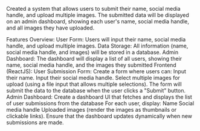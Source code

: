 
Created a system that allows users to submit their name, social media handle, and upload multiple images. The submitted data will be displayed on an admin dashboard, showing each user's name, social media handle, and all images they have uploaded.

Features Overview:
User Form: Users will input their name, social media handle, and upload multiple images.
Data Storage: All information (name, social media handle, and images) will be stored in a database.
Admin Dashboard: The dashboard will display a list of all users, showing their name, social media handle, and the images they submitted
Frontend (ReactJS):
User Submission Form:
Create a form where users can:
Input their name.
Input their social media handle.
Select multiple images for upload (using a file input that allows multiple selections).
The form will submit the data to the database when the user clicks a "Submit" button.
Admin Dashboard:
Create a dashboard UI that fetches and displays the list of user submissions from the database
For each user, display:
Name
Social media handle
Uploaded images (render the images as thumbnails or clickable links).
Ensure that the dashboard updates dynamically when new submissions are made.
